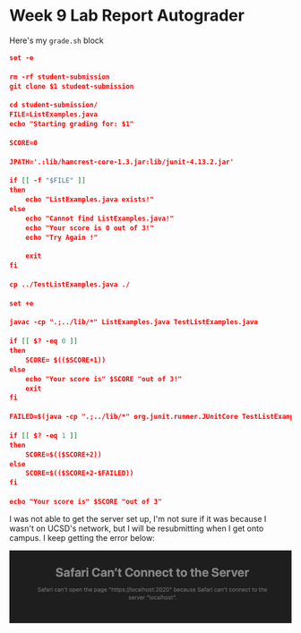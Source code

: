 <h1>Week 9 Lab Report Autograder</h1>

Here's my `grade.sh` block

```json
set -e

rm -rf student-submission
git clone $1 student-submission

cd student-submission/
FILE=ListExamples.java
echo "Starting grading for: $1"

SCORE=0

JPATH='.:lib/hamcrest-core-1.3.jar:lib/junit-4.13.2.jar'

if [[ -f "$FILE" ]]
then
    echo "ListExamples.java exists!"
else
    echo "Cannot find ListExamples.java!"
    echo "Your score is 0 out of 3!"
    echo "Try Again !"

    exit
fi

cp ../TestListExamples.java ./

set +e

javac -cp ".;../lib/*" ListExamples.java TestListExamples.java

if [[ $? -eq 0 ]]
then
    SCORE= $(($SCORE+1))
else
    echo "Your score is" $SCORE "out of 3!"
    exit
fi

FAILED=$(java -cp ".;../lib/*" org.junit.runner.JUnitCore TestListExamples | grep -oP "(?<=,  Failures: )[0-9]+")

if [[ $? -eq 1 ]]
then
    SCORE=$(($SCORE+2))
else
    SCORE=$(($SCORE+2-$FAILED))
fi

echo "Your score is" $SCORE "out of 3"
```

I was not able to get the server set up, I'm not sure if it was because I wasn't on UCSD's network, but I will be resubmitting when I get onto campus. I keep getting the error below:

![Image](lab-images/week9_1.png)
